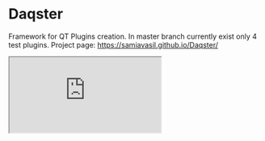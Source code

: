# Daqster 
Framework for QT Plugins creation.
In master branch currently exist only 4 test plugins.
Project page:
https://samiavasil.github.io/Daqster/

<iframe src="https://drive.google.com/file/d/12CsTauwacvmshErnUCSUh10UHP-ou0uv/view?usp=sharing"></iframe>
